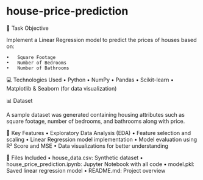 # house-price-prediction
📌 Task Objective

Implement a Linear Regression model to predict the prices of houses based on:

	•	Square Footage
	•	Number of Bedrooms
	•	Number of Bathrooms

💻 Technologies Used
	•	Python
	•	NumPy
	•	Pandas
	•	Scikit-learn
	•	Matplotlib & Seaborn (for data visualization)

📊 Dataset

A sample dataset was generated containing housing attributes such as square footage, number of bedrooms, and bathrooms along with price.

🚀 Key Features
	•	Exploratory Data Analysis (EDA)
	•	Feature selection and scaling
	•	Linear Regression model implementation
	•	Model evaluation using R² Score and MSE
	•	Data visualizations for better understanding

📁 Files Included
	•	house_data.csv: Synthetic dataset
	•	house_price_prediction.ipynb: Jupyter Notebook with all code
	•	model.pkl: Saved linear regression model
	•	README.md: Project overview
